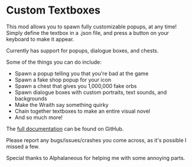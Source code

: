 # Custom Textboxes

This mod allows you to spawn <cy>fully customizable popups</c>, at any time! Simply define the textbox in a .json file, and press a button on your keyboard to make it appear.

Currently has support for popups, dialogue boxes, and chests.

Some of the things you can do include:
- Spawn a popup telling you that you're bad at the game
- Spawn a fake shop popup for your icon
- Spawn a chest that gives you 1,000,000 fake orbs
- Spawn dialogue boxes with custom portraits, text sounds, and backgrounds
- Make the Wraith say something quirky
- Chain together textboxes to make an entire visual novel
- <cy>And so much more!</c>

The [full documentation](https://github.com/GDColon/Custom-Textboxes?tab=readme-ov-file#custom-textboxes) can be found on GitHub.

Please report any bugs/issues/crashes you come across, as it's possible I missed a few.

Special thanks to Alphalaneous for helping me with some annoying parts.
